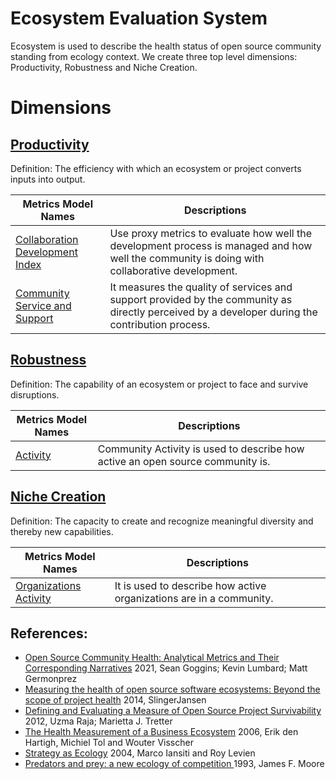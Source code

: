 # Ecosystem Evaluation System

Ecosystem is used to describe the health status of open source community standing from ecology context. We create three top level dimensions: Productivity, Robustness and Niche Creation. 

# Dimensions

## [**Productivity**](./productivity/README.md)
Definition: The efficiency with which an ecosystem or project converts inputs into output.

Metrics Model Names | Descriptions 
--- | --- 
[Collaboration Development Index](./productivity/collaboration-development-index.md#collaboration-development-index) | Use proxy metrics to evaluate how well the development process is managed and how well the community is doing with collaborative development.
[Community Service and Support](./productivity/community-service-and-support.md#community-service-and-support) | It measures the quality of services and support provided by the community as directly perceived by a developer during the contribution process.

## [**Robustness**](./robustness/README.md)
Definition: The capability of an ecosystem or project to face and survive disruptions.

Metrics Model Names | Descriptions 
--- | --- 
[Activity](./robustness/activity.md#activity) | Community Activity is used to describe how active an open source community is.


## [**Niche Creation**](./niche-creation/README.md)
Definition: The capacity to create and recognize meaningful diversity and thereby new capabilities.

Metrics Model Names | Descriptions 
--- | --- 
[Organizations Activity](./niche-creation/ecological-diversity/organization-activity.md#organizations-activity) | It is used to describe how active organizations are in a community.


## References:
* [Open Source Community Health: Analytical Metrics and Their Corresponding Narratives](https://ieeexplore.ieee.org/abstract/document/9474775) 2021, Sean Goggins; Kevin Lumbard; Matt Germonprez
* [Measuring the health of open source software ecosystems: Beyond the scope of project health](https://www.sciencedirect.com/science/article/pii/S0950584914000871) 2014, SlingerJansen
* [Defining and Evaluating a Measure of Open Source Project Survivability](https://ieeexplore.ieee.org/abstract/document/6127835) 2012, Uzma Raja; Marietta J. Tretter
* [The Health Measurement of a Business Ecosystem](https://www.researchgate.net/profile/Erik-Hartigh/publication/288583566_Measuring_the_health_of_a_business_ecosystem/links/57b6ef7a08ae2fc031fd87d3/Measuring-the-health-of-a-business-ecosystem.pdf) 2006, Erik den Hartigh, Michiel Tol and Wouter Visscher
* [Strategy as Ecology](https://hbr.org/2004/03/strategy-as-ecology) 2004, Marco Iansiti and Roy Levien
* [Predators and prey: a new ecology of competition ](http://blogs.harvard.edu/jim/files/2010/04/Predators-and-Prey.pdf) 1993, James F. Moore
